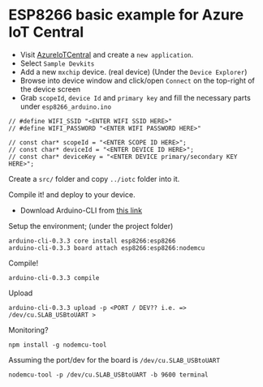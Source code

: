 # ESP8266 basic example for Azure IoT Central

- Visit [AzureIoTCentral](https://apps.azureiotcentral.com) and create a `new application`.
- Select `Sample Devkits`
- Add a new `mxchip` device. (real device) (Under the `Device Explorer`)
- Browse into device window and click/open `Connect` on the top-right of the device screen
- Grab `scopeId`, `device Id` and `primary key` and fill the necessary parts under `esp8266_arduino.ino`

```
// #define WIFI_SSID "<ENTER WIFI SSID HERE>"
// #define WIFI_PASSWORD "<ENTER WIFI PASSWORD HERE>"

// const char* scopeId = "<ENTER SCOPE ID HERE>";
// const char* deviceId = "<ENTER DEVICE ID HERE>";
// const char* deviceKey = "<ENTER DEVICE primary/secondary KEY HERE>";
```

Create a `src/` folder and copy `../iotc` folder into it.

Compile it! and deploy to your device.

- Download Arduino-CLI from [this link](https://github.com/arduino/arduino-cli#download-the-latest-stable-release)

Setup the environment; (under the project folder)
```
arduino-cli-0.3.3 core install esp8266:esp8266
arduino-cli-0.3.3 board attach esp8266:esp8266:nodemcu
```

Compile!
```
arduino-cli-0.3.3 compile
```

Upload
```
arduino-cli-0.3.3 upload -p <PORT / DEV?? i.e. => /dev/cu.SLAB_USBtoUART >
```

Monitoring?

```
npm install -g nodemcu-tool
```

Assuming the port/dev for the board is `/dev/cu.SLAB_USBtoUART`
```
nodemcu-tool -p /dev/cu.SLAB_USBtoUART -b 9600 terminal
```
